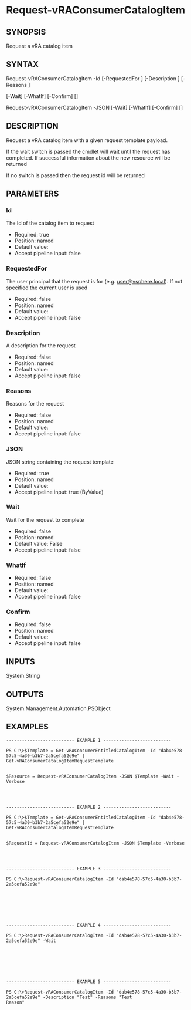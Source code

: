 # Request-vRAConsumerCatalogItem

## SYNOPSIS
    
Request a vRA catalog item

## SYNTAX
 Request-vRAConsumerCatalogItem -Id <String> [-RequestedFor <String>] [-Description <String>] [-Reasons <String>]  [-Wait] [-WhatIf] [-Confirm] [<CommonParameters>] Request-vRAConsumerCatalogItem -JSON <String> [-Wait] [-WhatIf] [-Confirm] [<CommonParameters>]    

## DESCRIPTION

Request a vRA catalog item with a given request template payload. 

If the wait switch is passed the cmdlet will wait until the request has completed. If successful informaiton
about the new resource will be returned

If no switch is passed then the request id will be returned

## PARAMETERS


### Id

The Id of the catalog item to request

* Required: true
* Position: named
* Default value: 
* Accept pipeline input: false

### RequestedFor

The user principal that the request is for (e.g. user@vsphere.local). If not specified the current user is used

* Required: false
* Position: named
* Default value: 
* Accept pipeline input: false

### Description

A description for the request

* Required: false
* Position: named
* Default value: 
* Accept pipeline input: false

### Reasons

Reasons for the request

* Required: false
* Position: named
* Default value: 
* Accept pipeline input: false

### JSON

JSON string containing the request template

* Required: true
* Position: named
* Default value: 
* Accept pipeline input: true (ByValue)

### Wait

Wait for the request to complete

* Required: false
* Position: named
* Default value: False
* Accept pipeline input: false

### WhatIf


* Required: false
* Position: named
* Default value: 
* Accept pipeline input: false

### Confirm


* Required: false
* Position: named
* Default value: 
* Accept pipeline input: false

## INPUTS

System.String

## OUTPUTS

System.Management.Automation.PSObject

## EXAMPLES
```
-------------------------- EXAMPLE 1 --------------------------

PS C:\>$Template = Get-vRAConsumerEntitledCatalogItem -Id "dab4e578-57c5-4a30-b3b7-2a5cefa52e9e" | 
Get-vRAConsumerCatalogItemRequestTemplate


$Resource = Request-vRAConsumerCatalogItem -JSON $Template -Wait -Verbose




-------------------------- EXAMPLE 2 --------------------------

PS C:\>$Template = Get-vRAConsumerEntitledCatalogItem -Id "dab4e578-57c5-4a30-b3b7-2a5cefa52e9e" | 
Get-vRAConsumerCatalogItemRequestTemplate


$RequestId = Request-vRAConsumerCatalogItem -JSON $Template -Verbose




-------------------------- EXAMPLE 3 --------------------------

PS C:\>Request-vRAConsumerCatalogItem -Id "dab4e578-57c5-4a30-b3b7-2a5cefa52e9e"







-------------------------- EXAMPLE 4 --------------------------

PS C:\>Request-vRAConsumerCatalogItem -Id "dab4e578-57c5-4a30-b3b7-2a5cefa52e9e" -Wait







-------------------------- EXAMPLE 5 --------------------------

PS C:\>Request-vRAConsumerCatalogItem -Id "dab4e578-57c5-4a30-b3b7-2a5cefa52e9e" -Description "Test" -Reasons "Test 
Reason"
```

